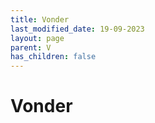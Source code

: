 ```yaml
---
title: Vonder
last_modified_date: 19-09-2023
layout: page
parent: V
has_children: false
---
```


Vonder
======

